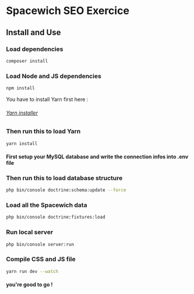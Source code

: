 # Spacewich SEO Exercice

## Install and Use 

### Load dependencies
```bash
composer install
```
### Load Node and JS dependencies
```bash
npm install
```
You have to install Yarn first here :
###### [Yarn installer](https://yarnpkg.com/en/docs/install#windows-stable "Yarn Documenation")
### Then run this to load Yarn
```bash
yarn install
```
#### First setup your MySQL database and write the connection infos into .env file
### Then run this to load database structure
```bash
php bin/console doctrine:schema:update --force
```
### Load all the Spacewich data 
```bash
php bin/console doctrine:fixtures:load
```
### Run local server
```bash
php bin/console server:run
```
### Compile CSS and JS file 
```bash
yarn run dev --watch
```

#### you're good to go !
